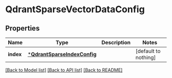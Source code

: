 # QdrantSparseVectorDataConfig


## Properties
Name | Type | Description | Notes
------------ | ------------- | ------------- | -------------
**index** | [***QdrantSparseIndexConfig**](QdrantSparseIndexConfig.md) |  | [default to nothing]


[[Back to Model list]](../README.md#models) [[Back to API list]](../README.md#api-endpoints) [[Back to README]](../README.md)


